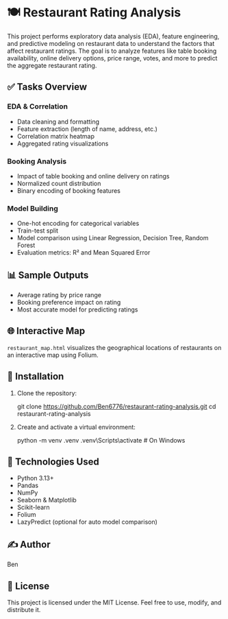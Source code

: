 # 🍽️ Restaurant Rating Analysis

This project performs exploratory data analysis (EDA), feature engineering, and predictive modeling on restaurant data to understand the factors that affect restaurant ratings. The goal is to analyze features like table booking availability, online delivery options, price range, votes, and more to predict the aggregate restaurant rating.

## ✅ Tasks Overview

### EDA & Correlation
- Data cleaning and formatting
- Feature extraction (length of name, address, etc.)
- Correlation matrix heatmap
- Aggregated rating visualizations

### Booking Analysis
- Impact of table booking and online delivery on ratings
- Normalized count distribution
- Binary encoding of booking features

### Model Building
- One-hot encoding for categorical variables
- Train-test split
- Model comparison using Linear Regression, Decision Tree, Random Forest
- Evaluation metrics: R² and Mean Squared Error

## 📊 Sample Outputs

- Average rating by price range
- Booking preference impact on rating
- Most accurate model for predicting ratings

## 🌐 Interactive Map

`restaurant_map.html` visualizes the geographical locations of restaurants on an interactive map using Folium.

## 🔧 Installation

1. Clone the repository:

   git clone https://github.com/Ben6776/restaurant-rating-analysis.git
   cd restaurant-rating-analysis

2. Create and activate a virtual environment:

   python -m venv .venv
   .venv\Scripts\activate  # On Windows


## 🧠 Technologies Used

* Python 3.13+
* Pandas
* NumPy
* Seaborn & Matplotlib
* Scikit-learn
* Folium
* LazyPredict (optional for auto model comparison)

## ✍️ Author

Ben

## 📄 License

This project is licensed under the MIT License. Feel free to use, modify, and distribute it.

